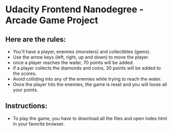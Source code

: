 Udacity Frontend Nanodegree - Arcade Game Project
=================================================

## Here are the rules:

- You'll have a player, enemies (monsters) and collectibles (gems).
- Use the arrow keys (left, right, up and down) to move the player.
- once a player reaches the water, 70 points will be added.
- if a player collects the diamonds and coins, 30 points will be added to the scores.
- Avoid colliding into any of the enemies while trying to reach the water.
- Once the player hits the enemies, the game is reset and you will loose all your points.

## Instructions:
- To play the game, you have to download all the files and open index.html in your favorite browser.